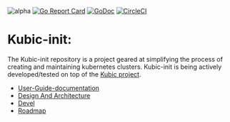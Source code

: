 ![alpha](https://img.shields.io/badge/stability%3F-beta-yellow.svg)
[![Go Report Card](https://goreportcard.com/badge/github.com/kubic-project/kubic-init)](https://goreportcard.com/report/github.com/kubic-project/kubic-init)  [![GoDoc](https://godoc.org/github.com/kubic-project/kubic-init?status.svg)](https://godoc.org/github.com/kubic-project/kubic-init) [![CircleCI](https://circleci.com/gh/kubic-project/kubic-init/tree/master.svg?style=svg)](https://circleci.com/gh/kubic-project/kubic-init/tree/master)

# Kubic-init:

The Kubic-init repository is a project geared at simplifying the process of creating and maintaining kubernetes clusters. Kubic-init is being actively developed/tested on top of the [Kubic project](https://en.opensuse.org/Portal:Kubic).

- [User-Guide-documentation](docs/user-guide.md)
- [Design And Architecture](docs/design.md)
- [Devel](docs/devel.md)
- [Roadmap](docs/roadmap.md)
